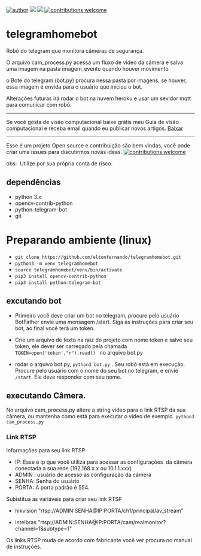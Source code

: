 [![author](https://img.shields.io/badge/Autor-Elton-blue)](https://www.instagram.com/elton.py/) [![](https://img.shields.io/badge/python-3.9+-blue.svg)](https://www.python.org/downloads/release/python-365/) [![](https://img.shields.io/badge/LIb-Opencv-blue.svg)](https://opencv.org/) [![contributions welcome](https://img.shields.io/badge/contributions-welcome-brightgreen.svg?style=flat)](https://github.com/eltonfernando/telegramhomebot/issues)

# telegramhomebot

Robô do telegram que monitora câmeras de segurança.

O arquivo cam_process.py acessa um fluxo de video da câmera e salva uma imagem na pasta imagem_evento quando houver movimento

o Bote do telegram (bot.py) procura nessa pasta por imagens, se houver, essa imagem é envida para o usuário que iniciou o bot.

Alterações futuras irá rodar o bot na nuvem heroku e usar um sevidor mqtt para comunicar com robô. 

---

Se você gosta de visão computacional baixe grátis meu Guia de visão computacional e receba email quando eu publicar novos artigos. [Baixar](http://visioncompy.com/)

---
Esse é um projeto Open source e contribuição são bem vindas, você pode criar uma issues para discutirmos novas ideas. [![contributions welcome](https://img.shields.io/badge/contributions-welcome-brightgreen.svg?style=flat)](https://github.com/eltonfernando/telegramhomebot/issues)

obs:  Utilize por sua própria conta de risco.

## dependências
* python 3.x
* opencv-contrib-python
* python-telegram-bot
* git

# Preparando ambiente (linux)
* ``git clone https://github.com/eltonfernando/telegramhomebot.git``
* ``python3 -m venv telegramhomebot``
* ``source telegramhomebot/venv/bin/activate``
* ``pip3 install opencv-contrib-python``
* ``pip3 install python-telegram-bot``

## excutando bot
  * Primeiro você deve criar um bot no telegram, procure pelo usuário BotFather envie uma mensagem /start. Siga as instruções para criar seu bot, ao final você terá um token.
  * Crie um arquivo de texto na raiz do projeto com nome token e salve seu token, ele dever ser carregado pela chamada  ``TOKEN=open('token',"r").read() `` no arquivo bot.py
   
  *   rodar o arquivo bot.py, ``python3 bot.py`` . Seu robô está em execução. Procure pelo usuário com o nome do seu bot no telegram, e envie ``/start``. Ele deve responder com seu nome.
  
  ## executando Câmera.
  
 No arquivo cam_process.py altere a string video para o link RTSP da sua câmera, ou mantenha como está para executar o vídeo de exemplo. ``python3 cam_process.py``

  ### Link RTSP
  Informações para seu link RTSP 

* IP: Esse é ip que você utiliza para acessar as configurações   da câmera conectada a sua rede (192.168.x.x ou 10.1.1.xxx)
 * ADMIN : usuário de acesso as configuração da câmera
 * SENHA: Senha do usuário
 * PORTA: A porta padrão é 554.

Subistitua as variáveis para criar seu link RTSP

* hikvision "rtsp://ADMIN:SENHA@IP:PORTA/ch1/principal/av_stream"

 * intelbras "rtsp://ADMIN:SENHA@IP:PORTA/cam/realmonitor?channel=1&subtype=1"
 
 Os links RTSP muda de acordo com fabricante você ver procura no manual de instruções. 
 
 
